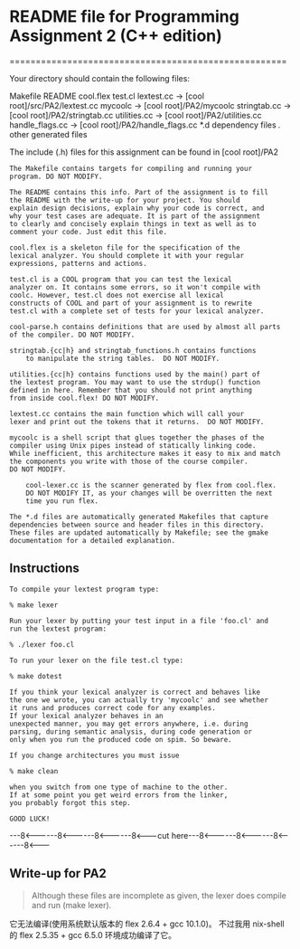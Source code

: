 # README file for Programming Assignment 2 (C++ edition)
=====================================================

Your directory should contain the following files:

 Makefile
 README
 cool.flex
 test.cl
 lextest.cc      -> [cool root]/src/PA2/lextest.cc
 mycoolc         -> [cool root]/PA2/mycoolc
 stringtab.cc    -> [cool root]/PA2/stringtab.cc
 utilities.cc    -> [cool root]/PA2/utilities.cc
 handle_flags.cc -> [cool root]/PA2/handle_flags.cc
 *.d             dependency files
 *.*             other generated files

The include (.h) files for this assignment can be found in
[cool root]/PA2

	The Makefile contains targets for compiling and running your
	program. DO NOT MODIFY.

	The README contains this info. Part of the assignment is to fill
	the README with the write-up for your project. You should
	explain design decisions, explain why your code is correct, and
	why your test cases are adequate. It is part of the assignment
	to clearly and concisely explain things in text as well as to
	comment your code. Just edit this file.

	cool.flex is a skeleton file for the specification of the
	lexical analyzer. You should complete it with your regular
	expressions, patterns and actions.

	test.cl is a COOL program that you can test the lexical
	analyzer on. It contains some errors, so it won't compile with
	coolc. However, test.cl does not exercise all lexical
	constructs of COOL and part of your assignment is to rewrite
	test.cl with a complete set of tests for your lexical analyzer.

	cool-parse.h contains definitions that are used by almost all parts
	of the compiler. DO NOT MODIFY.

	stringtab.{cc|h} and stringtab_functions.h contains functions
        to manipulate the string tables.  DO NOT MODIFY.

	utilities.{cc|h} contains functions used by the main() part of
	the lextest program. You may want to use the strdup() function
	defined in here. Remember that you should not print anything
	from inside cool.flex! DO NOT MODIFY.

	lextest.cc contains the main function which will call your
	lexer and print out the tokens that it returns.  DO NOT MODIFY.

	mycoolc is a shell script that glues together the phases of the
	compiler using Unix pipes instead of statically linking code.
	While inefficient, this architecture makes it easy to mix and match
	the components you write with those of the course compiler.
	DO NOT MODIFY.

        cool-lexer.cc is the scanner generated by flex from cool.flex.
        DO NOT MODIFY IT, as your changes will be overritten the next
        time you run flex.

 	The *.d files are automatically generated Makefiles that capture
 	dependencies between source and header files in this directory.
 	These files are updated automatically by Makefile; see the gmake
 	documentation for a detailed explanation.

Instructions
------------

	To compile your lextest program type:

	% make lexer

	Run your lexer by putting your test input in a file 'foo.cl' and
	run the lextest program:

	% ./lexer foo.cl

	To run your lexer on the file test.cl type:

	% make dotest

	If you think your lexical analyzer is correct and behaves like
	the one we wrote, you can actually try 'mycoolc' and see whether
	it runs and produces correct code for any examples.
	If your lexical analyzer behaves in an
	unexpected manner, you may get errors anywhere, i.e. during
	parsing, during semantic analysis, during code generation or
	only when you run the produced code on spim. So beware.

	If you change architectures you must issue

	% make clean

	when you switch from one type of machine to the other.
	If at some point you get weird errors from the linker,
	you probably forgot this step.

	GOOD LUCK!

---8<------8<------8<------8<---cut here---8<------8<------8<------8<---

Write-up for PA2
----------------

> Although these files are incomplete as given, the lexer does compile and run (make lexer).

它无法编译(使用系统默认版本的 flex 2.6.4 + gcc 10.1.0)。
不过我用 nix-shell 的 flex 2.5.35 + gcc 6.5.0 环境成功编译了它。
